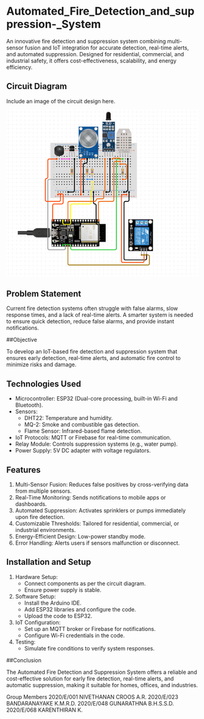 # Automated_Fire_Detection_and_suppression-_System
An innovative fire detection and suppression system combining multi-sensor fusion and IoT integration for accurate detection, real-time alerts, and automated suppression. Designed for residential, commercial, and industrial safety, it offers cost-effectiveness, scalability, and energy efficiency.

## Circuit Diagram
Include an image of the circuit design here. 


![Alt text](design.png)




## Problem Statement
Current fire detection systems often struggle with false alarms, slow response times, and a lack of real-time alerts. A smarter system is needed to ensure quick detection, reduce false alarms, and provide instant notifications.

##Objective

To develop an IoT-based fire detection and suppression system that ensures early detection, real-time alerts, and automatic fire control to minimize risks and damage.

## Technologies Used
- Microcontroller: ESP32 (Dual-core processing, built-in Wi-Fi and Bluetooth).
- Sensors:
  - DHT22: Temperature and humidity.
  - MQ-2: Smoke and combustible gas detection.
  - Flame Sensor: Infrared-based flame detection.
- IoT Protocols: MQTT or Firebase for real-time communication.
- Relay Module: Controls suppression systems (e.g., water pump).
- Power Supply: 5V DC adapter with voltage regulators.



## Features
1. Multi-Sensor Fusion: Reduces false positives by cross-verifying data from multiple sensors.
2. Real-Time Monitoring: Sends notifications to mobile apps or dashboards.
3. Automated Suppression: Activates sprinklers or pumps immediately upon fire detection.
4. Customizable Thresholds: Tailored for residential, commercial, or industrial environments.
5. Energy-Efficient Design: Low-power standby mode.
6. Error Handling: Alerts users if sensors malfunction or disconnect.



## Installation and Setup
1. Hardware Setup:
   - Connect components as per the circuit diagram.
   - Ensure power supply is stable.
2. Software Setup:
   - Install the Arduino IDE.
   - Add ESP32 libraries and configure the code.
   - Upload the code to ESP32.
3. IoT Configuration:
   - Set up an MQTT broker or Firebase for notifications.
   - Configure Wi-Fi credentials in the code.
4. Testing:
   - Simulate fire conditions to verify system responses.

##Conclusion

The Automated Fire Detection and Suppression System offers a reliable and cost-effective solution for early fire detection, real-time alerts, and automatic suppression, making it suitable for homes, offices, and industries.

Group Members
2020/E/001 NIVETHANAN CROOS A.R. 
2020/E/023 BANDARANAYAKE K.M.R.D. 
2020/E/048 GUNARATHNA B.H.S.S.D. 
2020/E/068 KARENTHIRAN K. 











